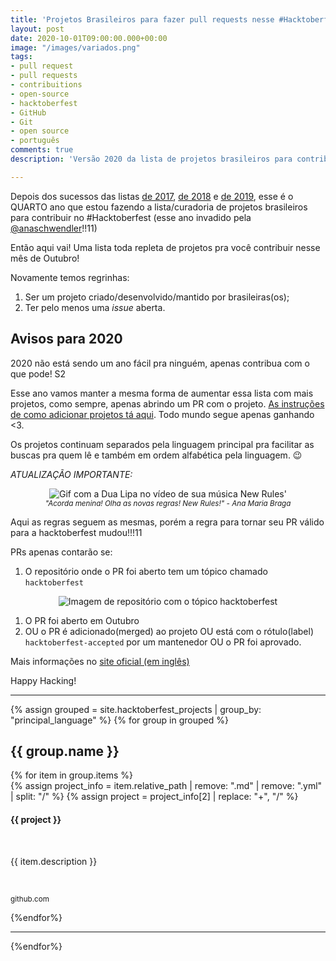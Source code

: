 ```yaml
---
title: 'Projetos Brasileiros para fazer pull requests nesse #Hacktoberfest 2020'
layout: post
date: 2020-10-01T09:00:00.000+00:00
image: "/images/variados.png"
tags:
- pull request
- pull requests
- contribuitions
- open-source
- hacktoberfest
- GitHub
- Git
- open source
- português
comments: true
description: 'Versão 2020 da lista de projetos brasileiros para contribuir no #Hacktoberfest'

---
```

Depois dos sucessos das listas [de 2017](https://medium.com/nossa-coletividad/projetos-brasileiros-para-fazer-pull-requests-nesse-hacktoberfest-4dc9b9b576c0), [de 2018](https://medium.com/@jessicatemporal/projetos-brasileiros-para-contribuir-nesse-hacktoberfest-vers%C3%A3o-2018-4925959b9411) e [de 2019](https://jtemporal.com/projetos-brasileiros-para-fazer-pull-requests-nesse-hacktoberfest-o-retorno/), esse é o QUARTO ano que estou fazendo a lista/curadoria de projetos brasileiros para contribuir no #Hacktoberfest (esse ano invadido pela [@anaschwendler](https://twitter.com/anaschwendler)!!11)

Então aqui vai! Uma lista toda repleta de projetos pra você contribuir nesse mês de Outubro!

Novamente temos regrinhas:

1. Ser um projeto criado/desenvolvido/mantido por brasileiras(os);
2. Ter pelo menos uma _issue_ aberta.

## Avisos para 2020

2020 não está sendo um ano fácil pra ninguém, apenas contribua com o que pode! S2

Esse ano vamos manter a mesma forma de aumentar essa lista com mais projetos, como sempre, apenas abrindo um PR com o projeto. [As instruções de como adicionar projetos tá aqui](https://jtemporal.com/adicionando-um-novo-projeto-na-lista-da-hacktoberfest-2019/). Todo mundo segue apenas ganhando <3.

Os projetos continuam separados pela linguagem principal pra facilitar as buscas pra quem lê e também em ordem alfabética pela linguagem. 😉

_ATUALIZAÇÃO IMPORTANTE:_

<center>
<img src="https://media.giphy.com/media/26CaM3Ei5kTjWLg9a/giphy.gif" alt="Gif com a Dua Lipa no vídeo de sua música New Rules'"/>
<br>
<small><i>"Acorda menina! Olha as novas regras! New Rules!" - Ana Maria Braga</i></small>
</center>

Aqui as regras seguem as mesmas, porém a regra para tornar seu PR válido para a hacktoberfest mudou!!!11

PRs apenas contarão se:

1. O repositório onde o PR foi aberto tem um tópico chamado `hacktoberfest`

<center>
<img src="https://user-images.githubusercontent.com/4131432/94991921-abbd5280-0586-11eb-98a7-5e0c976aeebf.png" alt="Imagem de repositório com o tópico hacktoberfest"/>
<br>
</center>

1. O PR foi aberto em Outubro
2. OU o PR é adicionado(merged) ao projeto OU está com o rótulo(label) `hacktoberfest-accepted` por um mantenedor OU o PR foi aprovado.

Mais informações no [site oficial (em inglês)](https://hacktoberfest.digitalocean.com/hacktoberfest-update)

Happy Hacking!

***

{% assign grouped = site.hacktoberfest_projects | group_by: "principal_language" %}
{% for group in grouped %}
<h2> {{ group.name }} </h2>
{% for item in group.items %}
<div class="github-project-share">
<a style="text-decoration: none;" href="{{ item.repo }}">
{% assign project_info = item.relative_path |  remove: ".md" | remove: ".yml" | split: "/"  %}
{% assign project = project_info[2] | replace: "+", "/" %}
<div class="github-project-share-card ">
<img src="{{ item.image }}" alt="" />
<h4>{{ project }}</h4>
<br/>
<p>{{ item.description }}</p><br>
<p><small>github.com</small></p>
</div>
</a>
</div>
{%endfor%}

***

{%endfor%}
